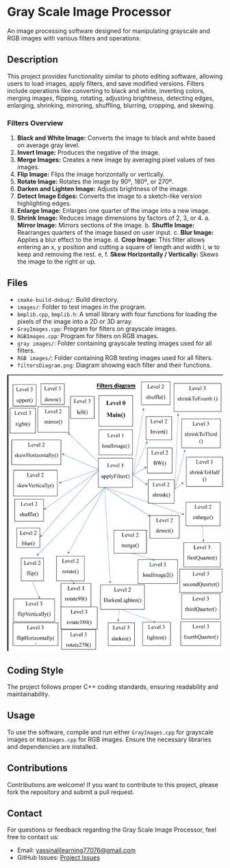 # Gray Scale Image Processor

An image processing software designed for manipulating grayscale and RGB images with various filters and operations.

## Description

This project provides functionality similar to photo editing software, allowing users to load images, apply filters, and save modified versions. Filters include operations like converting to black and white, inverting colors, merging images, flipping, rotating, adjusting brightness, detecting edges, enlarging, shrinking, mirroring, shuffling, blurring, cropping, and skewing.

### Filters Overview

1. **Black and White Image:** Converts the image to black and white based on average gray level.
2. **Invert Image:** Produces the negative of the image.
3. **Merge Images:** Creates a new image by averaging pixel values of two images.
4. **Flip Image:** Flips the image horizontally or vertically.
5. **Rotate Image:** Rotates the image by 90º, 180º, or 270º.
6. **Darken and Lighten Image:** Adjusts brightness of the image.
7. **Detect Image Edges:** Converts the image to a sketch-like version highlighting edges.
8. **Enlarge Image:** Enlarges one quarter of the image into a new image.
9. **Shrink Image:** Reduces image dimensions by factors of 2, 3, or 4.
a. **Mirror Image:** Mirrors sections of the image.
b. **Shuffle Image:** Rearranges quarters of the image based on user input.
c. **Blur Image:** Applies a blur effect to the image.
d. **Crop Image:** This filter allows entering an x, y position and cutting a square of length and width l, w to keep and removing the rest.
e, f. **Skew Horizontally / Vertically:** Skews the image to the right or up.

## Files

- `cmake-build-debug/`: Build directory.
- `images/`: Folder to test images in the program.
- `bmplib.cpp`, `bmplib.h`: A small library with four functions for loading the pixels of the image into a 2D or 3D array.
- `GrayImages.cpp`: Program for filters on grayscale images.
- `RGBImages.cpp`: Program for filters on RGB images.
- `gray images/`: Folder containing grayscale testing images used for all filters.
- `RGB images/`: Folder containing RGB testing images used for all filters.
- `filtersDiagram.png`: Diagram showing each filter and their functions.

<p align="center">
  
![Project Image](filtersDiagram.png)

</p>

## Coding Style

The project follows proper C++ coding standards, ensuring readability and maintainability.

## Usage

To use the software, compile and run either `GrayImages.cpp` for grayscale images or `RGBImages.cpp` for RGB images. Ensure the necessary libraries and dependencies are installed.

## Contributions

Contributions are welcome! If you want to contribute to this project, please fork the repository and submit a pull request.

## Contact

For questions or feedback regarding the Gray Scale Image Processor, feel free to contact us:

- Email: [yassinalilearning77076@gmail.com](mailto:yassinalilearning77076@gmail.com)
- GitHub Issues: [Project Issues](https://github.com/YassenAli/Gray-Scale-Image-Processor-by-CPP/issues)
